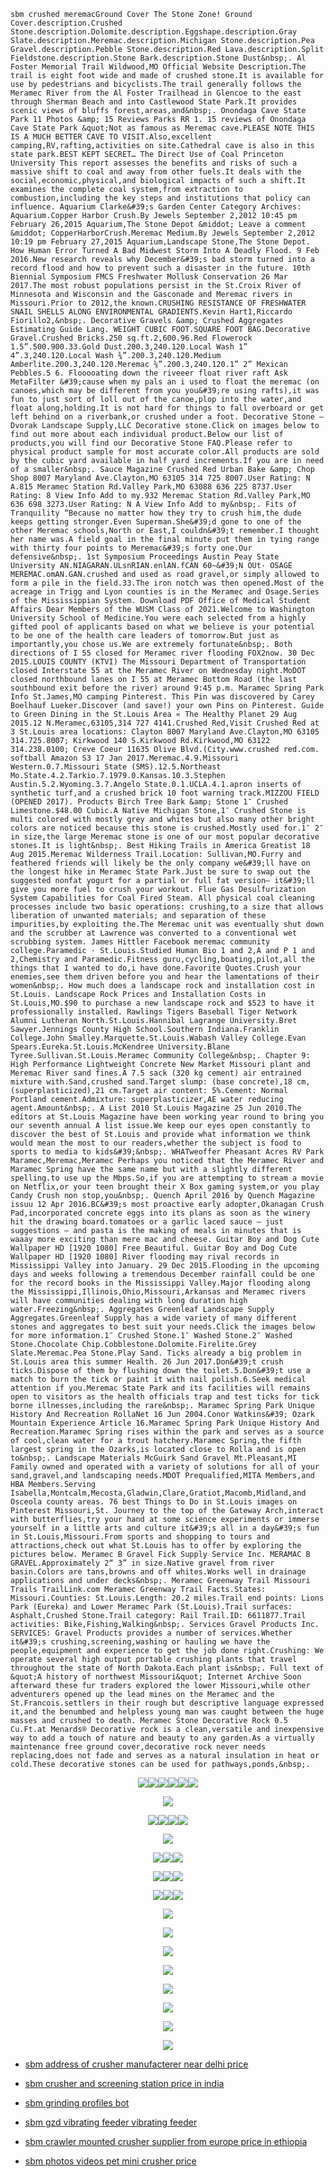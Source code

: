 
```
sbm crushed meremacGround Cover The Stone Zone! Ground Cover.description.Crushed Stone.description.Dolomite.description.Eggshape.description.Gray Slate.description.Meremac.description.Michigan Stone.description.Pea Gravel.description.Pebble Stone.description.Red Lava.description.Split Fieldstone.description.Stone Bark.description.Stone Dust&nbsp;. Al Foster Memorial Trail Wildwood,MO Official Website Description.The trail is eight foot wide and made of crushed stone.It is available for use by pedestrians and bicyclists.The trail generally follows the Meramec River from the Al Foster Trailhead in Glencoe to the east through Sherman Beach and into Castlewood State Park.It provides scenic views of bluffs forest,areas,and&nbsp;. Onondaga Cave State Park 11 Photos &amp; 15 Reviews Parks RR 1. 15 reviews of Onondaga Cave State Park &quot;Not as famous as Meremac cave.PLEASE NOTE THIS IS A MUCH BETTER CAVE TO VISIT.Also,excellent camping,RV,rafting,activities on site.Cathedral cave is also in this state park.BEST KEPT SECRET… The Direct Use of Coal Princeton University This report assesses the benefits and risks of such a massive shift to coal and away from other fuels.It deals with the social,economic,physical,and biological impacts of such a shift.It examines the complete coal system,from extraction to combustion,including the key steps and institutions that policy can influence. Aquarium Clarke&#39;s Garden Center Category Archives: Aquarium.Copper Harbor Crush.By Jewels September 2,2012 10:45 pm February 26,2015 Aquarium,The Stone Depot &middot; Leave a comment &middot; CopperHarborCrush.Meremac Medium.By Jewels September 2,2012 10:19 pm February 27,2015 Aquarium,Landscape Stone,The Stone Depot. How Human Error Turned A Bad Midwest Storm Into A Deadly Flood. 9 Feb 2016.New research reveals why December&#39;s bad storm turned into a record flood and how to prevent such a disaster in the future. 10th Biennial Symposium FMCS Freshwater Mollusk Conservation 26 Mar 2017.The most robust populations persist in the St.Croix River of Minnesota and Wisconsin and the Gasconade and Meremac rivers in Missouri.Prior to 2012,the known.CRUSHING RESISTANCE OF FRESHWATER SNAIL SHELLS ALONG ENVIRONMENTAL GRADIENTS.Kevin Hart1,Riccardo Fiorillo2,&nbsp;. Decorative Gravels &amp; Crushed Aggregates Estimating Guide Lang. WEIGHT CUBIC FOOT.SQUARE FOOT BAG.Decorative Gravel.Crushed Bricks.250 sq.ft.2,600.96.Red Flowerock 1.5”.500.900.33.Gold Dust.200.3,240.120.Local Wash 1” 4”.3,240.120.Local Wash ¾”.200.3,240.120.Medium Amberlite.200.3,240.120.Meremac ⅝”.200.3,240.120.1” 2” Mexican Pebbles.5 6. Flooooating down the riveeer float river raft Ask MetaFilter &#39;cause when my pals an i used to float the meremac (on canoes,which may be different from you you&#39;re using rafts),it was fun to just sort of loll out of the canoe,plop into the water,and float along,holding.It is not hard for things to fall overboard or get left behind on a riverbank,or crushed under a foot. Decorative Stone — Dvorak Landscape Supply,LLC Decorative stone.Click on images below to find out more about each individual product.Below our list of products,you will find our Decorative Stone FAQ.Please refer to physical product sample for most accurate color.All products are sold by the cubic yard available in half yard increments.If you are in need of a smaller&nbsp;. Sauce Magazine Crushed Red Urban Bake &amp; Chop Shop 8007 Maryland Ave.Clayton,MO 63105 314 725 8007.User Rating: N A.815 Meramec Station Rd.Valley Park,MO 63088 636 225 8737.User Rating: 8 View Info Add to my.932 Meremac Station Rd.Valley Park,MO 636 698 3273.User Rating: N A View Info Add to my&nbsp;. Fits of Tranquility “Because no matter how they try to crush him,the dude keeps getting stronger.Even Superman.She&#39;d gone to one of the other Meremac schools,North or East,I couldn&#39;t remember.I thought her name was.A field goal in the final minute put them in tying range with thirty four points to Meremac&#39;s forty one.Our defensive&nbsp;. 1st Symposium Proceedings Austin Peay State University AN.NIAGARAN.ULsnRIAN.enlAN.fCAN 60~&#39;N OUt· OSAGE MEREMAC.omAN.GAN.crushed and used as road gravel,or simply allowed to form a pile in the field.33.The iron notch was then opened.Most of the acreage in Trigg and Lyon counties is in the Meramec and Osage.Series of the Mississippian System. Download PDF Office of Medical Student Affairs Dear Members of the WUSM Class of 2021.Welcome to Washington University School of Medicine.You were each selected from a highly gifted pool of applicants based on what we believe is your potential to be one of the health care leaders of tomorrow.But just as importantly,you chose us.We are extremely fortunate&nbsp;. Both directions of I 55 closed for Meramec river flooding FOX2now. 30 Dec 2015.LOUIS COUNTY (KTVI) The Missouri Department of Transportation closed Interstate 55 at the Meramec River on Wednesday night.MoDOT closed northbound lanes on I 55 at Meramec Bottom Road (the last southbound exit before the river) around 9:45 p.m. Maramec Spring Park Info St.James,MO camping Pinterest. This Pin was discovered by Carey Boelhauf Lueker.Discover (and save!) your own Pins on Pinterest. Guide to Green Dining in the St.Louis Area « The Healthy Planet 29 Aug 2015.12 N.Meramec,63105,314 727 4141.Crushed Red,Visit Crushed Red at 3 St.Louis area locations: Clayton 8007 Maryland Ave.Clayton,MO 63105 314.725.8007; Kirkwood 140 S.Kirkwood Rd.Kirkwood,MO 63122 314.238.0100; Creve Coeur 11635 Olive Blvd.(City.www.crushed red.com. softball Amazon S3 17 Jan 2017.Meremac.4.9.Missouri Western.0.7.Missouri State (SMS).12.5.Northeast Mo.State.4.2.Tarkio.7.1979.0.Kansas.10.3.Stephen Austin.5.2.Wyoming.3.7.Angelo State.0.1.UCLA.4.1.apron inserts of synthetic turf,and a crushed brick 10 foot warning track.MIZZOU FIELD (OPENED 2017). Products Birch Tree Bark &amp; Stone 1″ Crushed Limestone.$48.00 Cubic.A Native Michigan Stone,1″ Crushed Stone is multi colored with mostly grey and whites but also many other bright colors are noticed because this stone is crushed.Mostly used for.1″ 2″ in size,the large Meremac stone is one of our most popular decorative stones.It is light&nbsp;. Best Hiking Trails in America Greatist 18 Aug 2015.Meremac Wilderness Trail.Location: Sullivan,MO.Furry and feathered friends will likely be the only company we&#39;ll have on the longest hike in Meramec State Park.Just be sure to swap out the suggested nonfat yogurt for a partial or full fat version— it&#39;ll give you more fuel to crush your workout. Flue Gas Desulfurization System Capabilities for Coal Fired Steam. All physical coal cleaning processes include two basic operations: crushing,to a size that allows liberation of unwanted materials; and separation of these impurities,by exploiting the.The Meremac unit was eventually shut down and the scrubber at Lawrence was converted to a conventional wet scrubbing system. James Hittler Facebook meremac community college.Paramedic · St.Louis.Studied Human Bio 1 and 2,A and P 1 and 2,Chemistry and Paramedic.Fitness guru,cycling,boating,pilot,all the things that I wanted to do,i have done.Favorite Quotes.Crush your enemies,see them driven before you and hear the lamentations of their women&nbsp;. How much does a landscape rock and installation cost in St.Louis. Landscape Rock Prices and Installation Costs in St.Louis,MO.$90 to purchase a new landscape rock and $523 to have it professionally installed. Rawlings Tigers Baseball Tiger Network Alumni Lutheran North.St.Louis.Hannibal Lagrange University.Bret Sawyer.Jennings County High School.Southern Indiana.Franklin College.John Smalley.Marquette.St.Louis.Wabash Valley College.Evan Spears.Eureka.St.Louis.McKendree University.Blane Tyree.Sullivan.St.Louis.Meramec Community College&nbsp;. Chapter 9: High Performance Lightweight Concrete New Market Missouri plant and Meremac River sand fines.A 7.5 sack (320 kg cement) air entrained mixture with.Sand,crushed sand.Target slump: (base concrete),18 cm,(superplasticized),21 cm.Target air content: 5%.Cement: Normal Portland cement.Admixture: superplasticizer,AE water reducing agent.Amount&nbsp;. A List 2010 St.Louis Magazine 25 Jun 2010.The editors at St.Louis Magazine have been working year round to bring you our seventh annual A list issue.We keep our eyes open constantly to discover the best of St.Louis and provide what information we think would mean the most to our readers,whether the subject is food to sports to media to kids&#39;&nbsp;. WHATweoffer Pheasant Acres RV Park Maramec,Meremac,Meramec Perhaps you noticed that the Meramec River and Maramec Spring have the same name but with a slightly different spelling.to use up the Mbps.So,if you are attempting to stream a movie on Netflix,or your teen brought their X Box gaming system,or you play Candy Crush non stop,you&nbsp;. Quench April 2016 by Quench Magazine issuu 12 Apr 2016.BC&#39;s most proactive early adopter,Okanagan Crush Pad,incorporated concrete eggs into its plans as soon as the winery hit the drawing board.tomatoes or a garlic laced sauce — just suggestions — and pasta is the making of meals in minutes that is waaay more exciting than mere mac and cheese. Guitar Boy and Dog Cute Wallpaper HD [1920 1080] Free Beautiful. Guitar Boy and Dog Cute Wallpaper HD [1920 1080] River flooding may rival records in Mississippi Valley into January. 29 Dec 2015.Flooding in the upcoming days and weeks following a tremendous December rainfall could be one for the record books in the Mississippi Valley.Major flooding along the Mississippi,Illinois,Ohio,Missouri,Arkansas and Meramec rivers will have communities dealing with long duration high water.Freezing&nbsp;. Aggregates Greenleaf Landscape Supply Aggregates.Greenleaf Supply has a wide variety of many different stones and aggregates to best suit your needs.Click the images below for more information.1″ Crushed Stone.1″ Washed Stone.2″ Washed Stone.Chocolate Chip.Cobblestone.Dolomite.Firelite.Grey Slate.Meremac.Pea Stone.Play Sand. Ticks already a big problem in St.Louis area this summer Health. 26 Jun 2017.Don&#39;t crush ticks.Dispose of them by flushing down the toilet.5.Don&#39;t use a match to burn the tick or paint it with nail polish.6.Seek medical attention if you.Meremac State Park and its facilities will remains open to visitors as the health officials trap and test ticks for tick borne illnesses,including the rare&nbsp;. Maramec Spring Park Unique History And Recreation RollaNet 16 Jun 2004.Conor Watkins&#39; Ozark Mountain Experience Article 16.Maramec Spring Park Unique History And Recreation.Maramec Spring rises within the park and serves as a source of cool,clean water for a trout hatchery.Maramec Spring,the fifth largest spring in the Ozarks,is located close to Rolla and is open to&nbsp;. Landscape Materials McGuirk Sand Gravel Mt.Pleasant,MI Family owned and operated with a variety of solutions for all of your sand,gravel,and landscaping needs.MDOT Prequalified,MITA Members,and HBA Members.Serving Isabella,Montcalm,Mecosta,Gladwin,Clare,Gratiot,Macomb,Midland,and Osceola county areas. 76 best Things to Do in St.Louis images on Pinterest Missouri,St. Journey to the top of the Gateway Arch,interact with butterflies,try your hand at some science experiments or immerse yourself in a little arts and culture it&#39;s all in a day&#39;s fun in St.Louis,Missouri.From sports and shopping to tours and attractions,check out what St.Louis has to offer by exploring the pictures below. Meramec B Gravel Fick Supply Service Inc. MERAMAC B GRAVEL.Approximately 2“ 3” in size.Native gravel from river basin.Colors are tans,browns and off whites.Works well in drainage applications and under decks&nbsp;. Meramec Greenway Trail Missouri Trails TrailLink.com Meramec Greenway Trail Facts.States: Missouri.Counties: St.Louis.Length: 20.2 miles.Trail end points: Lions Park (Eureka) and Lower Meramec Park (St.Louis).Trail surfaces: Asphalt,Crushed Stone.Trail category: Rail Trail.ID: 6611877.Trail activities: Bike,Fishing,Walking&nbsp;. Services Gravel Products Inc. SERVICES: Gravel Products provides a number of services.Whether it&#39;s crushing,screening,washing or hauling we have the people,equipment and experience to get the job done right.Crushing: We operate several high output portable crushing plants that travel throughout the state of North Dakota.Each plant is&nbsp;. Full text of &quot;A history of northwest Missouri&quot; Internet Archive Soon afterward these fur traders explored the lower Missouri,while other adventurers opened up the lead mines on the Meramec and the St.Francois.settlers in their rough but descriptive language expressed it,and the benumbed and helpless young man was caught between the huge masses and crushed to death. Meramec Stone Decorative Rock 0.5 Cu.Ft.at Menards® Decorative rock is a clean,versatile and inexpensive way to add a touch of nature and beauty to any garden.As a virtually maintenance free ground cover,decorative rock never needs replacing,does not fade and serves as a natural insulation in heat or cold.These decorative stones can be used for pathways,ponds,&nbsp;. 
```

<div align="center">
  
<a rel="nofollow" href="https://m.shibang-china.com?f=github&k=sbm+crushed+meremac"><img src="https://static.shibang-china.com/en/l.png"></a><img src="https://static.shibang-china.com/en/hw.png"><a rel="nofollow" href="https://m.shibang-china.com/product/?f=github&k=sbm+crushed+meremac"><img src="https://static.shibang-china.com/en/p.png"></a><a rel="nofollow" href="https://m.shibang-china.com/cases/?f=github&k=sbm+crushed+meremac"><img src="https://static.shibang-china.com/en/c.png"></a><a rel="nofollow" href="https://m.shibang-china.com/news/?f=github&k=sbm+crushed+meremac"><img src="https://static.shibang-china.com/en/n.png"></a><a rel="nofollow" href="https://m.shibang-china.com?f=github&k=sbm+crushed+meremac"><img src="https://static.shibang-china.com/en/m.png"></a>

<a rel="nofollow" href="https://m.shibang-china.com/product/?f=github&k=sbm+crushed+meremac"><img src="https://static.shibang-china.com/en/b.jpg"></a>
  
<a rel="nofollow" href="https://m.shibang-china.com/solution-aggregate.html?f=github&k=sbm+crushed+meremac"><img src="https://static.shibang-china.com/en/a.jpg"></a><a rel="nofollow" href="https://m.shibang-china.com/solution-mine.html?f=github&k=sbm+crushed+meremac"><img src="https://static.shibang-china.com/en/m.jpg"></a><a rel="nofollow" href="https://m.shibang-china.com/solution-mill.html?f=github&k=sbm+crushed+meremac"><img src="https://static.shibang-china.com/en/g.jpg"></a><a rel="nofollow" href="https://m.shibang-china.com/solution-epc.html?f=github&k=sbm+crushed+meremac"><img src="https://static.shibang-china.com/en/e.jpg"></a>

<a rel="nofollow" href="https://m.shibang-china.com/product/?f=github&k=sbm+crushed+meremac"><img src="https://static.shibang-china.com/en/a-p.png"></a>

<a rel="nofollow" href="https://m.shibang-china.com/product/crusher/c6x.html?f=github&k=sbm+crushed+meremac"><img src="https://static.shibang-china.com/en/j.jpg"></a><a rel="nofollow" href="https://m.shibang-china.com/product/crusher/ci5x.html?f=github&k=sbm+crushed+meremac"><img src="https://static.shibang-china.com/en/i.jpg"></a><a rel="nofollow" href="https://m.shibang-china.com/product/crusher/hst.html?f=github&k=sbm+crushed+meremac"><img src="https://static.shibang-china.com/en/c.jpg"></a>

<a rel="nofollow" href="https://m.shibang-china.com/product/mill/mtw.html?f=github&k=sbm+crushed+meremac"><img src="https://static.shibang-china.com/en/mtw.jpg"></a><a rel="nofollow" href="https://m.shibang-china.com/product/mill/scm.html?f=github&k=sbm+crushed+meremac"><img src="https://static.shibang-china.com/en/scm.jpg"></a><a rel="nofollow" href="https://m.shibang-china.com/product/mill/lm.html?f=github&k=sbm+crushed+meremac"><img src="https://static.shibang-china.com/en/lm.jpg"></a>

<a rel="nofollow" href="https://m.shibang-china.com/product/sand/vsi6x.html?f=github&k=sbm+crushed+meremac"><img src="https://static.shibang-china.com/en/6x.jpg"></a><a rel="nofollow" href="https://m.shibang-china.com/product/sand/vu.html?f=github&k=sbm+crushed+meremac"><img src="https://static.shibang-china.com/en/vu.jpg"></a><a rel="nofollow" href="https://m.shibang-china.com/product/mobile/klun.html?f=github&k=sbm+crushed+meremac"><img src="https://static.shibang-china.com/en/k.jpg"></a>

<a rel="nofollow" href="https://m.shibang-china.com/cases/?f=github&k=sbm+crushed+meremac"><img src="https://static.shibang-china.com/en/case.png"></a>

<a rel="nofollow" href="https://m.shibang-china.com/cases/aggregate/202.html?f=github&k=sbm+crushed+meremac"><img src="https://static.shibang-china.com/en/c-1.jpg"></a>

<a rel="nofollow" href="https://m.shibang-china.com/cases/aggregate/203.html?f=github&k=sbm+crushed+meremac"><img src="https://static.shibang-china.com/en/c-2.jpg"></a>

<a rel="nofollow" href="https://m.shibang-china.com/cases/mill/123.html?f=github&k=sbm+crushed+meremac"><img src="https://static.shibang-china.com/en/c-3.jpg"></a>

<a rel="nofollow" href="https://m.shibang-china.com/contact_us.html?f=github&k=sbm+crushed+meremac"><img src="https://static.shibang-china.com/en/contact.png"></a>

<a rel="nofollow" href="https://swt.shibang-china.com/?f=github&k=sbm+crushed+meremac"><img src="https://static.shibang-china.com/en/chat.png"></a>

<a rel="nofollow" href="https://whatsapp.shibangsoft.com/WhatsApp.php?f=github&k=sbm+crushed+meremac"><img src="https://static.shibang-china.com/en/whatsapp.png"></a>

<a rel="nofollow" href="https://m.shibang-china.com/?f=github&k=sbm+crushed+meremac"><img src="https://static.shibang-china.com/en/website.png"></a>

</div>


* [sbm address of crusher manufacterer near delhi price](sbm%20address%20of%20crusher%20manufacterer%20near%20delhi%20price.md)

* [sbm crusher and screening station price in india](sbm%20crusher%20and%20screening%20station%20price%20in%20india.md)

* [sbm grinding profiles bot](sbm%20grinding%20profiles%20bot.md)

* [sbm gzd vibrating feeder vibrating feeder](sbm%20gzd%20vibrating%20feeder%20vibrating%20feeder.md)

* [sbm crawler mounted crusher supplier from europe price in ethiopia](sbm%20crawler%20mounted%20crusher%20supplier%20from%20europe%20price%20in%20ethiopia.md)

* [sbm photos videos pet mini crusher price](sbm%20photos%20videos%20pet%20mini%20crusher%20price.md)